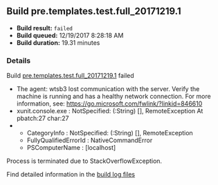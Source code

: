 ## Build pre.templates.test.full_20171219.1
- **Build result:** `failed`
- **Build queued:** 12/19/2017 8:28:18 AM
- **Build duration:** 19.31 minutes
### Details
Build [pre.templates.test.full_20171219.1](https://winappstudio.visualstudio.com/web/build.aspx?pcguid=a4ef43be-68ce-4195-a619-079b4d9834c2&builduri=vstfs%3a%2f%2f%2fBuild%2fBuild%2f24451) failed

+ The agent: wtsb3 lost communication with the server. Verify the machine is running and has a healthy network connection. For more information, see: https://go.microsoft.com/fwlink/?linkid=846610
+ xunit.console.exe : NotSpecified: (:String) [], RemoteException
At pbatch:27 char:27
+ 
    + CategoryInfo          : NotSpecified: (:String) [], RemoteException
    + FullyQualifiedErrorId : NativeCommandError
    + PSComputerName        : [localhost]
 
Process is terminated due to StackOverflowException.


Find detailed information in the [build log files](https://uwpctdiags.blob.core.windows.net/buildlogs/pre.templates.test.full_20171219.1_logs.zip)
